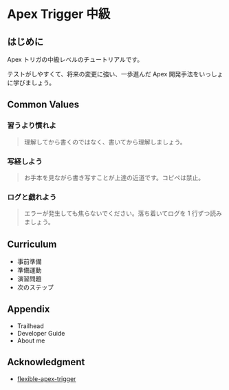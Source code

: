 # Apex Trigger 中級

## はじめに

Apex トリガの中級レベルのチュートリアルです。

テストがしやすくて、将来の変更に強い、一歩進んだ Apex 開発手法をいっしょに学びましょう。

## Common Values

### 習うより慣れよ

> 理解してから書くのではなく、書いてから理解しましょう。

### 写経しよう

> お手本を見ながら書き写すことが上達の近道です。コピペは禁止。

### ログと戯れよう

> エラーが発生しても焦らないでください。落ち着いてログを 1 行ずつ読みましょう。

## Curriculum

- 事前準備
- 準備運動
- 演習問題
- 次のステップ

## Appendix

- Trailhead
- Developer Guide
- About me

## Acknowledgment

- [flexible-apex-trigger](https://github.com/takahitomiyamoto/flexible-apex-trigger#flexible-apex-trigger)
